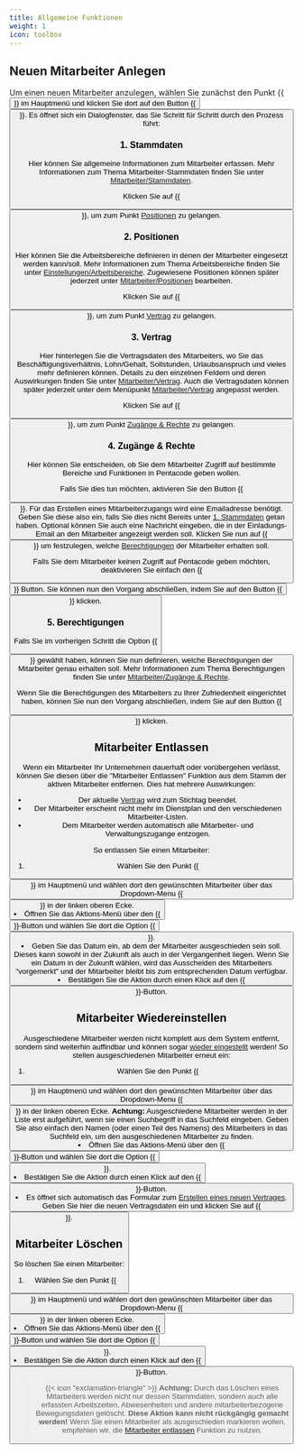 ```yaml
---
title: Allgemeine Funktionen
weight: 1
icon: toolbox
---
```


## Neuen Mitarbeiter Anlegen

Um einen neuen Mitarbeiter anzulegen, wählen Sie zunächst den Punkt {{<button icon="users" label="Mitarbeiter" >}} im
Hauptmenü und klicken Sie dort auf den Button {{<button icon="plus" label="Neuer Mitarbeiter" >}}. Es öffnet sich ein
Dialogfenster, das Sie Schritt für Schritt durch den Prozess führt:

### 1. Stammdaten

Hier können Sie allgemeine Informationen zum Mitarbeiter erfassen. Mehr Informationen zum Thema Mitarbeiter-Stammdaten
finden Sie unter [Mitarbeiter/Stammdaten](../stammdaten/).

Klicken Sie auf {{<button label="Positionen" icon-right="arrow-right" >}}, um zum Punkt [Positionen](#2-positionen) zu gelangen.

### 2. Positionen

Hier können Sie die Arbeitsbereiche definieren in denen der Mitarbeiter eingesetzt werden kann/soll. Mehr Informationen
zum Thema Arbeitsbereiche finden Sie unter [Einstellungen/Arbeitsbereiche](../../einstellungen/arbeitsbereiche.md).
Zugewiesene Positionen können später jederzeit unter [Mitarbeiter/Positionen](../positionen/) bearbeiten.

Klicken Sie auf {{<button label="Vertrag" icon-right="arrow-right" >}}, um zum Punkt [Vertrag](#3-vertrag) zu gelangen.

### 3. Vertrag

Hier hinterlegen Sie die Vertragsdaten des Mitarbeiters, wo Sie das Beschäftigungsverhältnis, Lohn/Gehalt, Sollstunden,
Urlaubsanspruch und vieles mehr definieren können. Details zu den einzelnen Feldern und deren Auswirkungen finden Sie
unter [Mitarbeiter/Vertrag](../vertrag/#felder--eigenschaften). Auch die Vertragsdaten können später jederzeit unter
dem Menüpunkt [Mitarbeiter/Vertrag](../vertrag/#vertrag-bearbeiten) angepasst werden.

Klicken Sie auf {{<button label="Zugänge & Rechte" icon-right="arrow-right" >}}, um zum Punkt [Zugänge &
Rechte](#4-zugänge--rechte) zu gelangen.

### 4. Zugänge & Rechte

Hier können Sie entscheiden, ob Sie dem Mitarbeiter Zugriff auf bestimmte Bereiche und Funktionen in Pentacode geben
wollen.

Falls Sie dies tun möchten, aktivieren Sie den Button {{<button label="Mitarbeiterzugang Einrichten" icon-right="toggle-on" >}}.
Für das Erstellen eines Mitarbeiterzugangs wird eine Emailadresse benötigt. Geben Sie diese also ein, falls Sie
dies nicht Bereits unter [1. Stammdaten](#1-stammdaten) getan haben. Optional können Sie auch eine Nachricht eingeben,
die in der Einladungs-Email an den Mitarbeiter angezeigt werden soll. Klicken Sie nun auf {{<button
label="Berechtigungen" icon-right="arrow-right" >}}
um festzulegen, welche [Berechtigungen](#5-berechtigungen) der Mitarbeiter erhalten soll.

Falls Sie dem Mitarbeiter keinen Zugriff auf Pentacode geben möchten, deaktivieren Sie einfach den {{<button
label="Mitarbeiterzugang Einrichten" icon-right="toggle-off" >}} Button. Sie können nun den Vorgang abschließen, indem Sie auf den
Button {{<button label="Mitarbeiter Erstellen" >}} klicken.

### 5. Berechtigungen

Falls Sie im vorherigen Schritt die Option {{<button label="Mitarbeiterzugang Einrichten" icon-right="toggle-on" >}}
gewählt haben, können Sie nun definieren, welche Berechtigungen der Mitarbeiter genau erhalten soll. Mehr Informationen
zum Thema Berechtigungen finden Sie unter [Mitarbeiter/Zugänge & Rechte](../zugaenge-rechte/).

Wenn Sie die Berechtigungen des Mitarbeiters zu Ihrer Zufriedenheit eingerichtet haben, können Sie nun den Vorgang
abschließen, indem Sie auf den Button {{<button label="Mitarbeiter Erstellen" >}} klicken.

## Mitarbeiter Entlassen

Wenn ein Mitarbeiter Ihr Unternehmen dauerhaft oder vorübergehen verlässt, können Sie diesen über die "Mitarbeiter
Entlassen" Funktion aus dem Stamm der aktiven Mitarbeiter entfernen. Dies hat mehrere Auswirkungen:

- Der aktuelle [Vertrag](../vertrag/) wird zum Stichtag beendet.
- Der Mitarbeiter erscheint nicht mehr im Dienstplan und den verschiedenen Mitarbeiter-Listen.
- Dem Mitarbeiter werden automatisch alle Mitarbeiter- und Verwaltungszugange entzogen.

So entlassen Sie einen Mitarbeiter:

1. Wählen Sie den Punkt {{<button icon="users" label="Mitarbeiter" >}} im Hauptmenü
   und wählen dort den gewünschten Mitarbeiter über das Dropdown-Menu
   {{<button label="Alle Mitarbeiter" icon-right="caret-down" >}} in der linken oberen Ecke.
2. Öffnen Sie das Aktions-Menü über den {{<button icon="ellipsis-h" >}}-Button und
   wählen Sie dort die Option {{<button icon="person-to-door" label="Mitarbeiter Entlassen" >}}.
3. Geben Sie das Datum ein, ab dem der Mitarbeiter ausgeschieden sein soll. Dieses kann sowohl
   in der Zukunft als auch in der Vergangenheit liegen. Wenn Sie ein Datum in der Zukunft wählen,
   wird das Ausscheiden des Mitarbeiters "vorgemerkt" und der Mitarbeiter bleibt bis zum entsprechenden
   Datum verfügbar.
4. Bestätigen Sie die Aktion durch einen Klick auf den {{<button label="Entlassen" >}}-Button.

## Mitarbeiter Wiedereinstellen

Ausgeschiedene Mitarbeiter werden nicht komplett aus dem System entfernt,
sondern sind weiterhin auffindbar und können sogar [wieder eingestellt](#mitarbeiter-wiedereinstellen) werden!
So stellen ausgeschiedenen Mitarbeiter erneut ein:

1. Wählen Sie den Punkt {{<button icon="users" label="Mitarbeiter" >}} im Hauptmenü
   und wählen dort den gewünschten Mitarbeiter über das Dropdown-Menu
   {{<button label="Alle Mitarbeiter" icon-right="caret-down" >}} in der linken oberen Ecke.
   **Achtung:** Ausgeschiedene Mitarbeiter werden in der Liste erst aufgeführt, wenn sie einen
   Suchbegriff in das Suchfeld eingeben. Geben Sie also einfach den Namen (oder einen Teil des Namens)
   des Mitarbeiters in das Suchfeld ein, um den ausgeschiedenen Mitarbeiter zu finden.
2. Öffnen Sie das Aktions-Menü über den {{<button icon="ellipsis-h" >}}-Button und
   wählen Sie dort die Option {{<button icon="person-walking-arrow-loop-left" label="Wiedereinstellen" >}}.
3. Bestätigen Sie die Aktion durch einen Klick auf den {{<button label="Wiedereinstellen" >}}-Button.
4. Es öffnet sich automatisch das Formular zum [Erstellen eines neuen Vertrages](../vertrag/#neuer-vertrag).
   Geben Sie hier die neuen Vertragsdaten ein und klicken Sie auf {{<button label="Speichern" >}}.

## Mitarbeiter Löschen

So löschen Sie einen Mitarbeiter:

1. Wählen Sie den Punkt {{<button icon="users" label="Mitarbeiter" >}} im Hauptmenü
   und wählen dort den gewünschten Mitarbeiter über das Dropdown-Menu
   {{<button label="Alle Mitarbeiter" icon-right="caret-down" >}} in der linken oberen Ecke.
2. Öffnen Sie das Aktions-Menü über den {{<button icon="ellipsis-h" >}}-Button und
   wählen Sie dort die Option {{<button icon="trash-alt" label="Mitarbeiter Löschen" >}}.
3. Bestätigen Sie die Aktion durch einen Klick auf den {{<button label="Löschen" >}}-Button.

> {{< icon "exclamation-triangle" >}} **Achtung:** Durch das Löschen eines Mitarbeiters werden nicht nur dessen
> Stammdaten, sondern auch alle erfassten Arbeitszeiten, Abwesenheiten und andere mitarbeiterbezogene Bewegungsdaten
> gelöscht. **Diese Aktion kann nicht rückgängig gemacht werden!** Wenn Sie einen Mitarbeiter als ausgeschieden
> markieren wollen, empfehlen wir, die [Mitarbeiter entlassen](#mitarbeiter-entlassen) Funktion zu nutzen.

